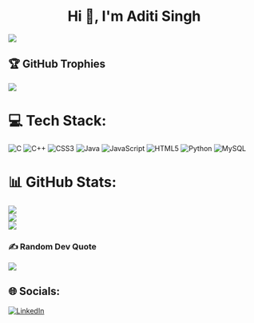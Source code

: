 <h1 align="center">Hi 👋, I'm Aditi Singh</h1>

[![](https://visitcount.itsvg.in/api?id=okaditi&icon=6&color=0)](https://visitcount.itsvg.in)

## 🏆 GitHub Trophies
![](https://github-profile-trophy.vercel.app/?username=okaditi&theme=shadow_green&no-frame=false&no-bg=true&margin-w=4)

# 💻 Tech Stack:
![C](https://img.shields.io/badge/c-%2300599C.svg?style=for-the-badge&logo=c&logoColor=white) ![C++](https://img.shields.io/badge/c++-%2300599C.svg?style=for-the-badge&logo=c%2B%2B&logoColor=white) ![CSS3](https://img.shields.io/badge/css3-%231572B6.svg?style=for-the-badge&logo=css3&logoColor=white) ![Java](https://img.shields.io/badge/java-%23ED8B00.svg?style=for-the-badge&logo=openjdk&logoColor=white) ![JavaScript](https://img.shields.io/badge/javascript-%23323330.svg?style=for-the-badge&logo=javascript&logoColor=%23F7DF1E) ![HTML5](https://img.shields.io/badge/html5-%23E34F26.svg?style=for-the-badge&logo=html5&logoColor=white) ![Python](https://img.shields.io/badge/python-3670A0?style=for-the-badge&logo=python&logoColor=ffdd54) ![MySQL](https://img.shields.io/badge/mysql-4479A1.svg?style=for-the-badge&logo=mysql&logoColor=white)


# 📊 GitHub Stats:
![](https://github-readme-stats.vercel.app/api?username=okaditi&theme=shadow_green&hide_border=false&include_all_commits=false&count_private=false)<br/>
![](https://github-readme-streak-stats.herokuapp.com/?user=okaditi&theme=shadow_green&hide_border=false)<br/>
![](https://github-readme-stats.vercel.app/api/top-langs/?username=okaditi&theme=shadow_green&hide_border=false&include_all_commits=false&count_private=false&layout=compact)


### ✍️ Random Dev Quote
![](https://quotes-github-readme.vercel.app/api?type=horizontal&theme=dark)

## 🌐 Socials:
[![LinkedIn](https://img.shields.io/badge/LinkedIn-%230077B5.svg?logo=linkedin&logoColor=white)](https://www.linkedin.com/in/aditi-singh-9ba2201a4/) 






